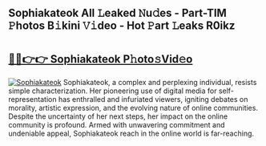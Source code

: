 ## Sophiakateok All 𝙻eaked 𝙽u𝚍es - Part-TIM 𝙿hotos B𝚒kini 𝚅𝚒deo - Hot 𝙿art 𝙻eaks R0ikz

# <h2><a href="http://ld51fw.urlbe.top/?page=Sophiakateok">🔗🔗👉👉 Sophiakateok P𝚑oto𝚜Vid𝚎o</a></h2>

[![Sophiakateok](https://i.imgur.com/eBuTRDB.gif)](http://ld51fw.urlbe.top/?page=Sophiakateok)
Sophiakateok, a complex and perplexing individual, resists simple characterization. Her pioneering use of digital media for self-representation has enthralled and infuriated viewers, igniting debates on morality, artistic expression, and the evolving nature of online communities. Despite the uncertainty of her next steps, her impact on the online community is profound. Armed with unwavering commitment and undeniable appeal, Sophiakateok reach in the online world is far-reaching.
